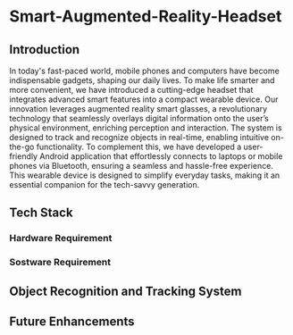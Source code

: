 # Smart-Augmented-Reality-Headset
## Introduction
In today's fast-paced world, mobile phones and computers have become indispensable gadgets, shaping our daily lives. To make life smarter and more convenient, we have introduced a cutting-edge headset that integrates advanced smart features into a compact wearable device.
Our innovation leverages augmented reality smart glasses, a revolutionary technology that seamlessly overlays digital information onto the user’s physical environment, enriching perception and interaction. The system is designed to track and recognize objects in real-time, enabling intuitive on-the-go functionality.
To complement this, we have developed a user-friendly Android application that effortlessly connects to laptops or mobile phones via Bluetooth, ensuring a seamless and hassle-free experience. This wearable device is designed to simplify everyday tasks, making it an essential companion for the tech-savvy generation.
## Tech Stack
### Hardware Requirement
### Sostware Requirement
## Object Recognition and Tracking System
## Future Enhancements
